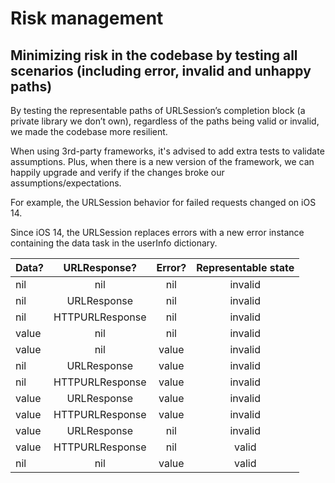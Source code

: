 #  Risk management

## Minimizing risk in the codebase by testing all scenarios (including error, invalid and unhappy paths)

By testing the representable paths of URLSession’s completion block (a private library we don’t own), regardless of the paths being valid or invalid, we made the codebase more resilient.

When using 3rd-party frameworks, it's advised to add extra tests to validate assumptions. Plus, when there is a new version of the framework, we can happily upgrade and verify if the changes broke our assumptions/expectations.

For example, the URLSession behavior for failed requests changed on iOS 14.

Since iOS 14, the URLSession replaces errors with a new error instance containing the data task in the  userInfo dictionary.



| Data?       |   URLResponse?   |    Error?      | Representable state | 
|-------------|:----------------:|:--------------:|:-------------------:|
|    nil      |     nil          |      nil       |       invalid       |
|    nil      |   URLResponse    |      nil       |       invalid       |   
|    nil      | HTTPURLResponse  |      nil       |       invalid       |      
|    value    |     nil          |      nil       |       invalid       |  
|    value    |     nil          |      value     |       invalid       |
|    nil      |   URLResponse    |      value     |       invalid       |
|    nil      | HTTPURLResponse  |      value     |       invalid       |
|    value    |   URLResponse    |      value     |       invalid       |  
|    value    | HTTPURLResponse  |      value     |       invalid       | 
|    value    |   URLResponse    |      nil       |       invalid       |    
|    value    | HTTPURLResponse  |      nil       |        valid        |     
|    nil      |     nil          |      value     |        valid        | 
